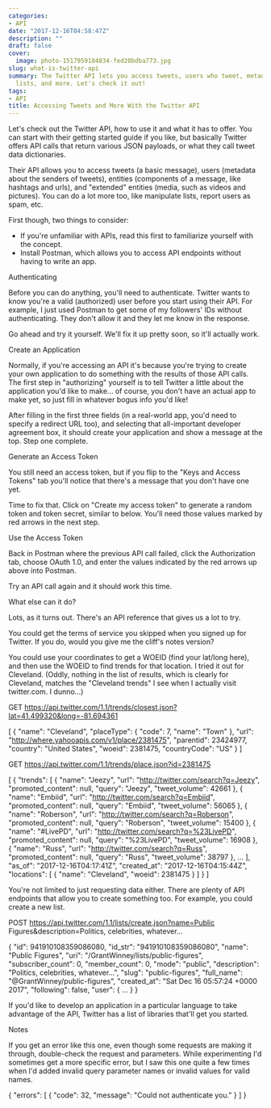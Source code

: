 ```yaml
---
categories:
- API
date: "2017-12-16T04:58:47Z"
description: ""
draft: false
cover:
  image: photo-1517959184834-fed20bdba773.jpg
slug: what-is-twitter-api
summary: The Twitter API lets you access tweets, users who tweet, metadata, manipulate
  lists, and more. Let's check it out!
tags:
- API
title: Accessing Tweets and More With the Twitter API
---
```



Let's check out the Twitter API, how to use it and what it has to offer. You can start with their getting started guide if you like, but basically Twitter offers API calls that return various JSON payloads, or what they call tweet data dictionaries.

Their API allows you to access tweets (a basic message), users (metadata about the senders of tweets), entities (components of a message, like hashtags and urls), and "extended" entities (media, such as videos and pictures). You can do a lot more too, like manipulate lists, report users as spam, etc.

First though, two things to consider:

 * If you're unfamiliar with APIs, read this first to familiarize yourself with the concept.
 * Install Postman, which allows you to access API endpoints without having to write an app.


Authenticating

Before you can do anything, you'll need to authenticate. Twitter wants to know you're a valid (authorized) user before you start using their API. For example, I just used Postman to get some of my followers' IDs without authenticating. They don't allow it and they let me know in the response.

Go ahead and try it yourself. We'll fix it up pretty soon, so it'll actually work.


Create an Application

Normally, if you're accessing an API it's because you're trying to create your own application to do something with the results of those API calls. The first step in "authorizing" yourself is to tell Twitter a little about the application you'd like to make... of course, you don't have an actual app to make yet, so just fill in whatever bogus info you'd like!

After filling in the first three fields (in a real-world app, you'd need to specify a redirect URL too), and selecting that all-important developer agreement box, it should create your application and show a message at the top. Step one complete.


Generate an Access Token

You still need an access token, but if you flip to the "Keys and Access Tokens" tab you'll notice that there's a message that you don't have one yet.

Time to fix that. Click on "Create my access token" to generate a random token and token secret, similar to below. You'll need those values marked by red arrows in the next step.


Use the Access Token

Back in Postman where the previous API call failed, click the Authorization tab, choose OAuth 1.0, and enter the values indicated by the red arrows up above into Postman.

Try an API call again and it should work this time.


What else can it do?

Lots, as it turns out. There's an API reference that gives us a lot to try.

You could get the terms of service you skipped when you signed up for Twitter. If you do, would you give me the cliff's notes version?

You could use your coordinates to get a WOEID (find your lat/long here), and then use the WOEID to find trends for that location. I tried it out for Cleveland. (Oddly, nothing in the list of results, which is clearly for Cleveland, matches the "Cleveland trends" I see when I actually visit twitter.com. I dunno...)

GET https://api.twitter.com/1.1/trends/closest.json?lat=41.499320&long=-81.694361

[
    {
        "name": "Cleveland",
        "placeType": {
            "code": 7,
            "name": "Town"
        },
        "url": "http://where.yahooapis.com/v1/place/2381475",
        "parentid": 23424977,
        "country": "United States",
        "woeid": 2381475,
        "countryCode": "US"
    }
]

GET https://api.twitter.com/1.1/trends/place.json?id=2381475

[
    {
        "trends": [
            {
                "name": "Jeezy",
                "url": "http://twitter.com/search?q=Jeezy",
                "promoted_content": null,
                "query": "Jeezy",
                "tweet_volume": 42661
            },
            {
                "name": "Embiid",
                "url": "http://twitter.com/search?q=Embiid",
                "promoted_content": null,
                "query": "Embiid",
                "tweet_volume": 56065
            },
            {
                "name": "Roberson",
                "url": "http://twitter.com/search?q=Roberson",
                "promoted_content": null,
                "query": "Roberson",
                "tweet_volume": 15400
            },
            {
                "name": "#LivePD",
                "url": "http://twitter.com/search?q=%23LivePD",
                "promoted_content": null,
                "query": "%23LivePD",
                "tweet_volume": 16908
            },
            {
                "name": "Russ",
                "url": "http://twitter.com/search?q=Russ",
                "promoted_content": null,
                "query": "Russ",
                "tweet_volume": 38797
            },
            ...
        ],
        "as_of": "2017-12-16T04:17:41Z",
        "created_at": "2017-12-16T04:15:44Z",
        "locations": [
            {
                "name": "Cleveland",
                "woeid": 2381475
            }
        ]
    }
]

You're not limited to just requesting data either. There are plenty of API endpoints that allow you to create something too. For example, you could create a new list.

POST https://api.twitter.com/1.1/lists/create.json?name=Public Figures&description=Politics, celebrities, whatever...

{
    "id": 941910108359086080,
    "id_str": "941910108359086080",
    "name": "Public Figures",
    "uri": "/GrantWinney/lists/public-figures",
    "subscriber_count": 0,
    "member_count": 0,
    "mode": "public",
    "description": "Politics, celebrities, whatever...",
    "slug": "public-figures",
    "full_name": "@GrantWinney/public-figures",
    "created_at": "Sat Dec 16 05:57:24 +0000 2017",
    "following": false,
    "user": {
        ...
    }
}


If you'd like to develop an application in a particular language to take advantage of the API, Twitter has a list of libraries that'll get you started.


Notes

If you get an error like this one, even though some requests are making it through, double-check the request and parameters. While experimenting I'd sometimes get a more specific error, but I saw this one quite a few times when I'd added invalid query parameter names or invalid values for valid names.

{
    "errors": [
        {
            "code": 32,
            "message": "Could not authenticate you."
        }
    ]
}
